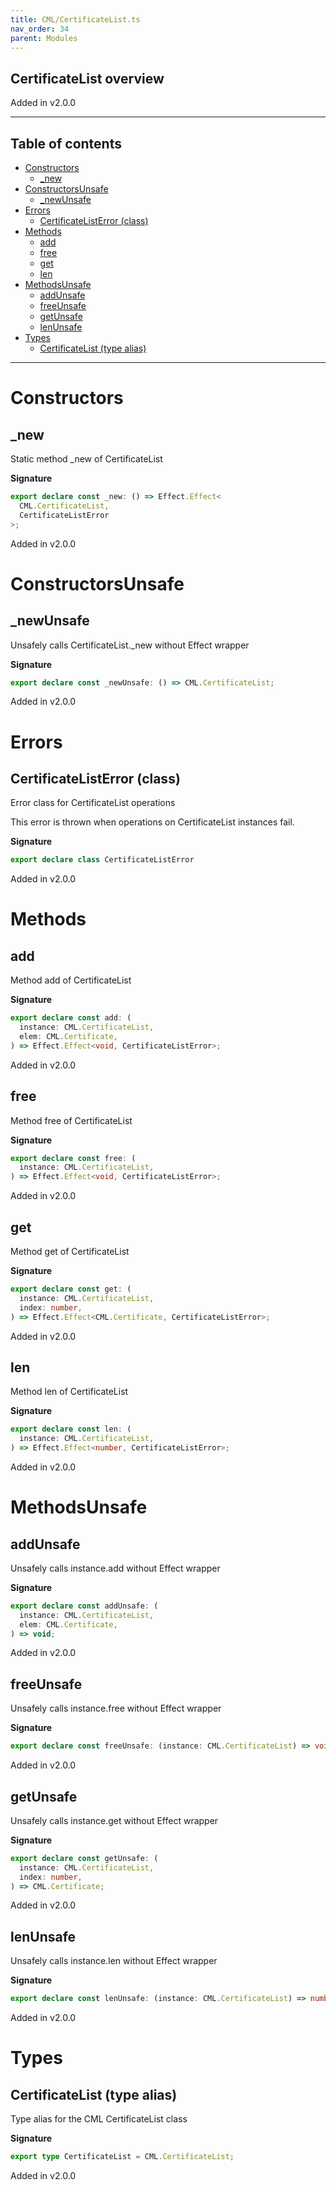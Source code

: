 ```yaml
---
title: CML/CertificateList.ts
nav_order: 34
parent: Modules
---
```


## CertificateList overview

Added in v2.0.0

---

<h2 class="text-delta">Table of contents</h2>

- [Constructors](#constructors)
  - [\_new](#_new)
- [ConstructorsUnsafe](#constructorsunsafe)
  - [\_newUnsafe](#_newunsafe)
- [Errors](#errors)
  - [CertificateListError (class)](#certificatelisterror-class)
- [Methods](#methods)
  - [add](#add)
  - [free](#free)
  - [get](#get)
  - [len](#len)
- [MethodsUnsafe](#methodsunsafe)
  - [addUnsafe](#addunsafe)
  - [freeUnsafe](#freeunsafe)
  - [getUnsafe](#getunsafe)
  - [lenUnsafe](#lenunsafe)
- [Types](#types)
  - [CertificateList (type alias)](#certificatelist-type-alias)

---

# Constructors

## \_new

Static method \_new of CertificateList

**Signature**

```ts
export declare const _new: () => Effect.Effect<
  CML.CertificateList,
  CertificateListError
>;
```

Added in v2.0.0

# ConstructorsUnsafe

## \_newUnsafe

Unsafely calls CertificateList.\_new without Effect wrapper

**Signature**

```ts
export declare const _newUnsafe: () => CML.CertificateList;
```

Added in v2.0.0

# Errors

## CertificateListError (class)

Error class for CertificateList operations

This error is thrown when operations on CertificateList instances fail.

**Signature**

```ts
export declare class CertificateListError
```

Added in v2.0.0

# Methods

## add

Method add of CertificateList

**Signature**

```ts
export declare const add: (
  instance: CML.CertificateList,
  elem: CML.Certificate,
) => Effect.Effect<void, CertificateListError>;
```

Added in v2.0.0

## free

Method free of CertificateList

**Signature**

```ts
export declare const free: (
  instance: CML.CertificateList,
) => Effect.Effect<void, CertificateListError>;
```

Added in v2.0.0

## get

Method get of CertificateList

**Signature**

```ts
export declare const get: (
  instance: CML.CertificateList,
  index: number,
) => Effect.Effect<CML.Certificate, CertificateListError>;
```

Added in v2.0.0

## len

Method len of CertificateList

**Signature**

```ts
export declare const len: (
  instance: CML.CertificateList,
) => Effect.Effect<number, CertificateListError>;
```

Added in v2.0.0

# MethodsUnsafe

## addUnsafe

Unsafely calls instance.add without Effect wrapper

**Signature**

```ts
export declare const addUnsafe: (
  instance: CML.CertificateList,
  elem: CML.Certificate,
) => void;
```

Added in v2.0.0

## freeUnsafe

Unsafely calls instance.free without Effect wrapper

**Signature**

```ts
export declare const freeUnsafe: (instance: CML.CertificateList) => void;
```

Added in v2.0.0

## getUnsafe

Unsafely calls instance.get without Effect wrapper

**Signature**

```ts
export declare const getUnsafe: (
  instance: CML.CertificateList,
  index: number,
) => CML.Certificate;
```

Added in v2.0.0

## lenUnsafe

Unsafely calls instance.len without Effect wrapper

**Signature**

```ts
export declare const lenUnsafe: (instance: CML.CertificateList) => number;
```

Added in v2.0.0

# Types

## CertificateList (type alias)

Type alias for the CML CertificateList class

**Signature**

```ts
export type CertificateList = CML.CertificateList;
```

Added in v2.0.0

